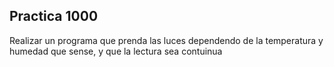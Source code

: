 ## Practica 1000

Realizar un programa que prenda las luces dependendo de la temperatura y humedad que sense, y que la lectura sea contuinua